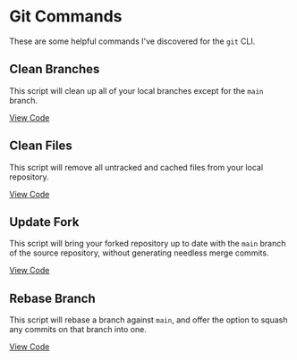 # Git Commands

These are some helpful commands I've discovered for the `git` CLI.

## Clean Branches

This script will clean up all of your local branches except for the `main` branch.

[View Code](git-commands/clean-branches.md)

## Clean Files

This script will remove all untracked and cached files from your local repository.

[View Code](git-commands/clean-files.md)

## Update Fork

This script will bring your forked repository up to date with the `main` branch of the source repository, without generating needless merge commits.

[View Code](git-commands/update-fork.md)

## Rebase Branch

This script will rebase a branch against `main`, and offer the option to squash any commits on that branch into one.

[View Code](git-commands/rebase-branch.md)
